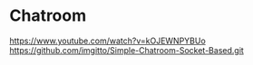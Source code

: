# Chatroom
https://www.youtube.com/watch?v=kOJEWNPYBUo
https://github.com/imgitto/Simple-Chatroom-Socket-Based.git
